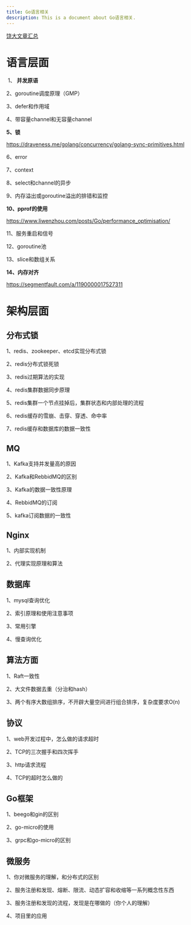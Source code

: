 ```yaml
---
title: Go语言相关
description: This is a document about Go语言相关.
---
```


[饶大文章汇总](./Go语言相关（续-文章汇总）.md)

# **语言层面**

​            1、     **并发原语** 

2、goroutine调度原理（GMP） 

3、defer和作用域 

4、带容量channel和无容量channel 

**5、锁** 

https://draveness.me/golang/concurrency/golang-sync-primitives.html

6、error 

7、context 

8、select和channel的异步 

9、内存溢出或goroutine溢出的排错和监控 

**10、pprof的使用** 

https://www.liwenzhou.com/posts/Go/performance_optimisation/

11、服务重启和信号 

12、goroutine池

13、slice和数组关系

**14、内存对齐**

https://segmentfault.com/a/1190000017527311

# **架构层面**

## **分布式锁**

1、redis、zookeeper、etcd实现分布式锁 

2、redis分布式锁死锁 

3、redis过期算法的实现 

4、redis集群数据同步原理 

5、redis集群一个节点挂掉后，集群状态和内部处理的流程 

6、redis缓存的雪崩、击穿、穿透、命中率 

7、redis缓存和数据库的数据一致性

## **MQ**

1、Kafka支持并发量高的原因 

2、Kafka和RebbidMQ的区别 

3、Kafka的数据一致性原理 

4、RebbidMQ的订阅 

5、kafka订阅数据的一致性

## **Nginx**

1、内部实现机制 

2、代理实现原理和算法

## **数据库**

1、mysql查询优化 

2、索引原理和使用注意事项 

3、常用引擎 

4、慢查询优化

## **算法方面**

1、Raft一致性 

2、大文件数据去重（分治和hash） 

3、两个有序大数组排序，不开辟大量空间进行组合排序，复杂度要求O(n)

## **协议**

1、web开发过程中，怎么做的请求超时 

2、TCP的三次握手和四次挥手 

3、http请求流程 

4、TCP的超时怎么做的

## **Go框架**

1、beego和gin的区别 

2、go-micro的使用 

3、grpc和go-micro的区别

## **微服务**

1、你对微服务的理解，和分布式的区别 

2、服务注册和发现、熔断、限流、动态扩容和收缩等一系列概念性东西 

3、服务注册和发现的流程，发现是在哪做的（你个人的理解） 

4、项目里的应用